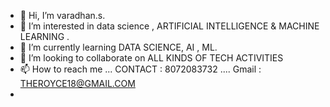 - 👋 Hi, I’m varadhan.s.
- 👀 I’m interested in data science , ARTIFICIAL INTELLIGENCE & MACHINE LEARNING .
- 🌱 I’m currently learning DATA SCIENCE, AI , ML.
- 💞️ I’m looking to collaborate on ALL KINDS OF TECH ACTIVITIES
- 📫 How to reach me ...  CONTACT : 8072083732 .... Gmail : THEROYCE18@GMAIL.COM
- 

<!---
varadhanx/varadhanx is a ✨ special ✨ repository because its `README.md` (this file) appears on your GitHub profile.
You can click the Preview link to take a look at your changes.
--->
